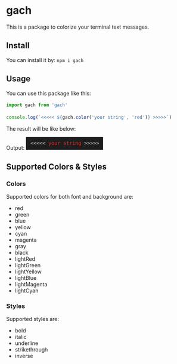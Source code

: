 # gach
This is a package to colorize your terminal text messages.

## Install
You can install it by:
`npm i gach`

## Usage
You can use this package like this:
```js
import gach from 'gach'

console.log(`<<<<< ${gach.color('your string', 'red')} >>>>>`)
```

The result will be like below:

Output:
![alt text](./example.png "Example Result")

## Supported Colors & Styles
### Colors
Supported colors for both font and background are:
- red
- green
- blue
- yellow
- cyan
- magenta
- gray
- black
- lightRed
- lightGreen
- lightYellow
- lightBlue
- lightMagenta
- lightCyan

### Styles
Supported styles are:
- bold
- italic
- underline
- strikethrough
- inverse
